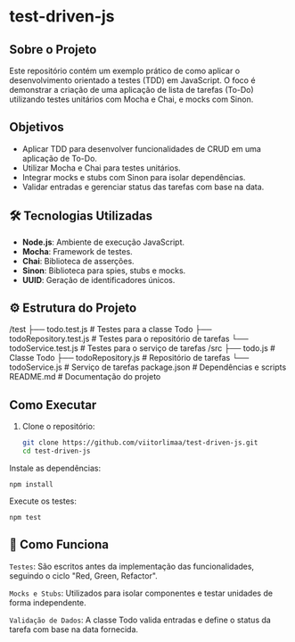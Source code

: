 # test-driven-js

## Sobre o Projeto

Este repositório contém um exemplo prático de como aplicar o desenvolvimento orientado a testes (TDD) em JavaScript. O foco é demonstrar a criação de uma aplicação de lista de tarefas (To-Do) utilizando testes unitários com Mocha e Chai, e mocks com Sinon.

## Objetivos

- Aplicar TDD para desenvolver funcionalidades de CRUD em uma aplicação de To-Do.
- Utilizar Mocha e Chai para testes unitários.
- Integrar mocks e stubs com Sinon para isolar dependências.
- Validar entradas e gerenciar status das tarefas com base na data.

## 🛠 Tecnologias Utilizadas

- **Node.js**: Ambiente de execução JavaScript.
- **Mocha**: Framework de testes.
- **Chai**: Biblioteca de asserções.
- **Sinon**: Biblioteca para spies, stubs e mocks.
- **UUID**: Geração de identificadores únicos.

## ⚙️ Estrutura do Projeto

/test
├── todo.test.js # Testes para a classe Todo
├── todoRepository.test.js # Testes para o repositório de tarefas
└── todoService.test.js # Testes para o serviço de tarefas
/src
├── todo.js # Classe Todo
├── todoRepository.js # Repositório de tarefas
└── todoService.js # Serviço de tarefas
package.json # Dependências e scripts
README.md # Documentação do projeto


## Como Executar

1. Clone o repositório:

   ```bash
   git clone https://github.com/viitorlimaa/test-driven-js.git
   cd test-driven-js
Instale as dependências:

``npm install``

Execute os testes:

``npm test``

## 🧪 Como Funciona

``Testes``: São escritos antes da implementação das funcionalidades, seguindo o ciclo "Red, Green, Refactor".

``Mocks e Stubs``: Utilizados para isolar componentes e testar unidades de forma independente.

``Validação de Dados``: A classe Todo valida entradas e define o status da tarefa com base na data fornecida.